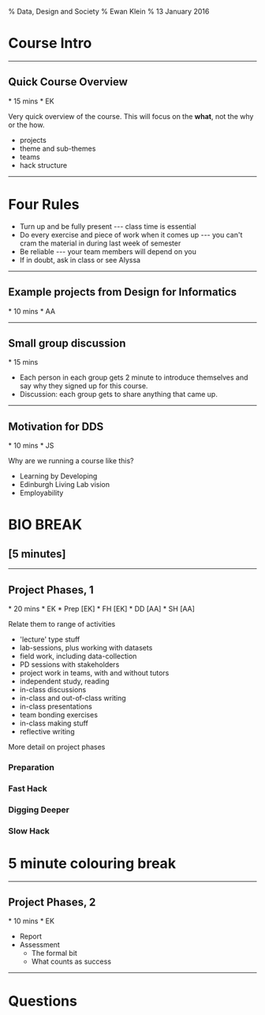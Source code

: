 % Data, Design and Society
% Ewan Klein
% 13 January 2016

# Course Intro

---

## Quick Course Overview

<div class="notes">
* 15 mins
* EK

</div>

Very quick overview of the course. This will focus on the **what**, not the why or the how.

* projects
* theme and sub-themes
* teams
* hack structure

---

# Four Rules

* Turn up and be fully present --- class time is essential
* Do every exercise and piece of work when it comes up --- you can't cram the material in during last week of semester
* Be reliable --- your team members will depend on you
* If in doubt, ask in class or see Alyssa

---

## Example projects from Design for Informatics

<div class="notes">
* 10 mins
* AA

</div>

---

## Small group discussion

<div class="notes">
* 15 mins

</div>

* Each person in each group gets 2 minute to introduce themselves and say why they signed up for this course.
* Discussion: each group gets to share anything that came up.

---

## Motivation for DDS

<div class="notes">
* 10 mins
* JS
</div>

Why are we running a course like this?

* Learning by Developing
* Edinburgh Living Lab vision
* Employability

# BIO BREAK 
## [5 minutes]

---

## Project Phases, 1

<div class="notes">
* 20 mins
* EK
* Prep [EK]
* FH [EK]
* DD [AA]
* SH [AA]

Relate them to range of activities

* 'lecture' type stuff
* lab-sessions, plus working with datasets
* field work, including data-collection
* PD sessions with stakeholders
* project work in teams, with and without tutors
* independent study, reading
* in-class discussions
* in-class and out-of-class writing
* in-class presentations
* team bonding exercises
* in-class making stuff
* reflective writing
</div>

More detail on project phases

### Preparation

### Fast Hack

### Digging Deeper

### Slow Hack



# 5 minute colouring break

---

## Project Phases, 2

<div class="notes">
* 10 mins
* EK
</div>

* Report
* Assessment
	* The formal bit
	* What counts as success

---

# Questions


